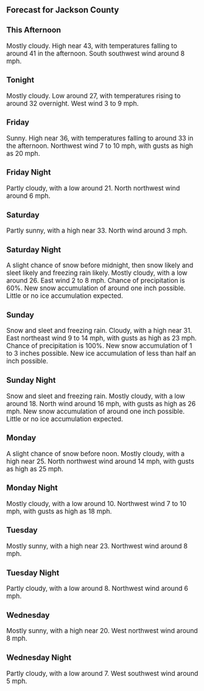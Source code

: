 <div>
   <h2>Forecast for Jackson County</h2>
   <p>
      <div style="font-size:120%">
         <h3>This Afternoon</h3>Mostly cloudy. High near 43, with temperatures falling to around 41 in the afternoon. South southwest wind around 8 mph.<br></div>
   </p>
   <p>
      <div style="font-size:120%">
         <h3>Tonight</h3>Mostly cloudy. Low around 27, with temperatures rising to around 32 overnight. West wind 3 to 9 mph.<br></div>
   </p>
   <p>
      <div style="font-size:120%">
         <h3>Friday</h3>Sunny. High near 36, with temperatures falling to around 33 in the afternoon. Northwest wind 7 to 10 mph, with gusts as high
         as 20 mph.<br></div>
   </p>
   <p>
      <div style="font-size:120%">
         <h3>Friday Night</h3>Partly cloudy, with a low around 21. North northwest wind around 6 mph.<br></div>
   </p>
   <p>
      <div style="font-size:120%">
         <h3>Saturday</h3>Partly sunny, with a high near 33. North wind around 3 mph.<br></div>
   </p>
   <p>
      <div style="font-size:120%">
         <h3>Saturday Night</h3>A slight chance of snow before midnight, then snow likely and sleet likely and freezing rain likely. Mostly cloudy, with a
         low around 26. East wind 2 to 8 mph. Chance of precipitation is 60%. New snow accumulation of around one inch possible. Little
         or no ice accumulation expected.<br></div>
   </p>
   <p>
      <div style="font-size:120%">
         <h3>Sunday</h3>Snow and sleet and freezing rain. Cloudy, with a high near 31. East northeast wind 9 to 14 mph, with gusts as high as 23 mph.
         Chance of precipitation is 100%. New snow accumulation of 1 to 3 inches possible. New ice accumulation of less than half an
         inch possible.<br></div>
   </p>
   <p>
      <div style="font-size:120%">
         <h3>Sunday Night</h3>Snow and sleet and freezing rain. Mostly cloudy, with a low around 18. North wind around 16 mph, with gusts as high as 26
         mph. New snow accumulation of around one inch possible. Little or no ice accumulation expected.<br></div>
   </p>
   <p>
      <div style="font-size:120%">
         <h3>Monday</h3>A slight chance of snow before noon. Mostly cloudy, with a high near 25. North northwest wind around 14 mph, with gusts as
         high as 25 mph.<br></div>
   </p>
   <p>
      <div style="font-size:120%">
         <h3>Monday Night</h3>Mostly cloudy, with a low around 10. Northwest wind 7 to 10 mph, with gusts as high as 18 mph.<br></div>
   </p>
   <p>
      <div style="font-size:120%">
         <h3>Tuesday</h3>Mostly sunny, with a high near 23. Northwest wind around 8 mph.<br></div>
   </p>
   <p>
      <div style="font-size:120%">
         <h3>Tuesday Night</h3>Partly cloudy, with a low around 8. Northwest wind around 6 mph.<br></div>
   </p>
   <p>
      <div style="font-size:120%">
         <h3>Wednesday</h3>Mostly sunny, with a high near 20. West northwest wind around 8 mph.<br></div>
   </p>
   <p>
      <div style="font-size:120%">
         <h3>Wednesday Night</h3>Partly cloudy, with a low around 7. West southwest wind around 5 mph.<br></div>
   </p>
</div>
